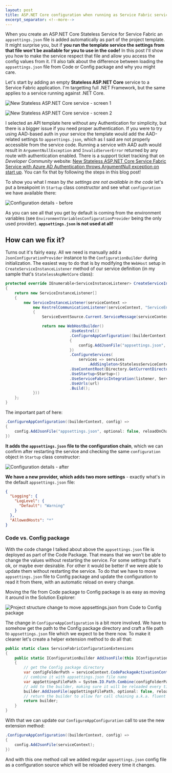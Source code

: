 ```yaml
---
layout: post
title: ASP.NET Core configuration when running as Service Fabric service
excerpt_separator: <!--more-->
---
```


When you create an ASP.NET Core Stateless Service for Service Fabric an `appsettings.json` file is added automatically as part of the project template.
It might surprise you, but if **you run the template service the settings from that file won't be available for you to use in the code!**
In this post I'll show you how to make the service respect that file and allow you access the config values from it.
I'll also talk about the difference between loading the `appsettings.json` file from Code or Config package and why you might care.
<!--more-->

Let's start by adding an empty **Stateless ASP.NET Core** service to a Service Fabric application.
I'm targetting full .NET Framework, but the same applies to a service running against .NET Core.

![New Stateless ASP.NET Core service - screen 1](../../images/service-fabric-asp-net-core-config/new-stateless-asp-net-core-service.PNG)

![New Stateless ASP.NET Core service - screen 2](../../images/service-fabric-asp-net-core-config/new-stateless-asp-net-core-service-2.PNG)

I selected an API template here without any Authentication for simplicity, but there is a bigger issue if you need proper authentication.
If you were to try using AAD-based auth in your service the template would add the AAD-related settings to `appsettings.json`, which as I said are not properly accessible from the service code.
Running a service with AAD auth would result in `ArgumentNullException` and `InvalidServerError` returned by any route with authentication enabled.
There is a support ticket tracking that on *Developer Community* website: [New Stateless ASP.NET Core Service Fabric Service with Azure AD Authentication throws ArgumentNull exception on start up](https://developercommunity.visualstudio.com/content/problem/349366/new-stateless-aspnet-core-service-fabric-service-w.html).
You can fix that by following the steps in this blog post!

To show you what I mean by *the settings are not available in the code* let's put a breakpoint in `Startup` class constructor and see what `configuration` we have available there:

![Configuration details - before](../../images/service-fabric-asp-net-core-config/configuration-details.PNG)

As you can see all that you get by default is coming from the environment variables (see `EnvironmentVariablesConfigurationProvider` being the only used provider).
**`appsettings.json` is not used at all!**

## How can we fix it?

Turns out it's fairly easy.
All we need is manually add a `JsonConfigurationProvider` instance to the `ConfigurationBuilder` during initialization.
The easiest way to do that is by modifying the `WebHost` setup in `CreateServiceInstanceListener` method of our service definition (in my sample that's `StatelessAspNetCore` class):

```cs
protected override IEnumerable<ServiceInstanceListener> CreateServiceInstanceListeners()
{
    return new ServiceInstanceListener[]
    {
        new ServiceInstanceListener(serviceContext =>
            new KestrelCommunicationListener(serviceContext, "ServiceEndpoint", (url, listener) =>
            {
                ServiceEventSource.Current.ServiceMessage(serviceContext, $"Starting Kestrel on {url}");

                return new WebHostBuilder()
                            .UseKestrel()
                            .ConfigureAppConfiguration((builderContext, config) =>
                            {
                                config.AddJsonFile("appsettings.json", optional: false, reloadOnChange: true);
                            })
                            .ConfigureServices(
                                services => services
                                    .AddSingleton<StatelessServiceContext>(serviceContext))
                            .UseContentRoot(Directory.GetCurrentDirectory())
                            .UseStartup<Startup>()
                            .UseServiceFabricIntegration(listener, ServiceFabricIntegrationOptions.None)
                            .UseUrls(url)
                            .Build();
            }))
    };
}
```

The important part of here:

```cs
.ConfigureAppConfiguration((builderContext, config) =>
{
    config.AddJsonFile("appsettings.json", optional: false, reloadOnChange: true);
})
```

**It adds the `appsettings.json` file to the configuration chain**, which we can confirm after restarting the service and checking the same `configuration` object in `Startup` class constructor:

![Configuration details - after](../../images/service-fabric-asp-net-core-config/configuration-details-after.PNG)

**We have a new provider, which adds two more settings** - exactly what's in the default `appsettings.json` file:

```json
{
  "Logging": {
    "LogLevel": {
      "Default": "Warning"
    }
  },
  "AllowedHosts": "*"
}
```

### Code vs. Config package

With the code change I talked about above the `appsettings.json` file is deployed as part of the Code Package.
That means that we won't be able to change the values without restarting the service.
For some settings that's ok, or maybe ever desirable.
For other it would be better if we were able to update them without restarting the service.
To do that we have to move `appsettings.json` file to Config package and update the configuration to read it from there, with an automatic reload on every change.

Moving the file from Code package to Config package is as easy as moving it around in the Solution Explorer:

![Project structure change to move appsettings.json from Code to Config package](../../images/service-fabric-asp-net-core-config/project-structure-change.PNG)

The change in `ConfigureAppConfiguration` is a bit more involved.
We have to somehow get the path to the Config package directory and craft a file path to `appsettings.json` file which we expect to be there now.
To make it cleaner let's create a helper extension method to do all that:

```cs
public static class ServiceFabricConfigurationExtensions
{
    public static IConfigurationBuilder AddJsonFile(this IConfigurationBuilder builder, ServiceContext serviceContext)
    {
        // get the Config package directory
        var configFolderPath = serviceContext.CodePackageActivationContext.GetConfigurationPackageObject("Config").Path;
        // combine it with appsettings.json file name
        var appSettingsFilePath = System.IO.Path.Combine(configFolderPath, "appsettings.json");
        // add to the builder, making sure it will be reloaded every time the file changes, e.g. during Config-only deployment
        builder.AddJsonFile(appSettingsFilePath, optional: false, reloadOnChange: true);
        // return the builder to allow for call chaining a.k.a. fluent api
        return builder;
    }
}
```

With that we can update our `ConfigureAppConfiguration` call to use the new extension method:

```cs
.ConfigureAppConfiguration((builderContext, config) =>
{
    config.AddJsonFile(serviceContext);
})
```

And with this one method call we added regular `appsettings.json` config file as a configuration source which will be reloaded every time it changes.
